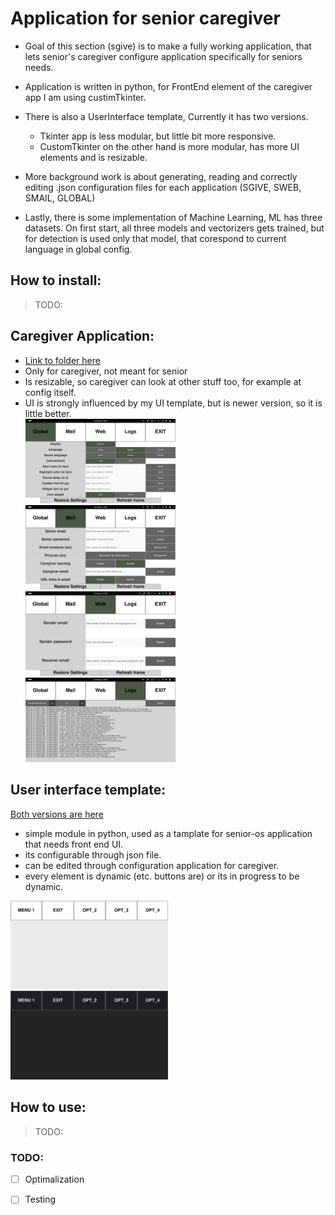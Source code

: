 # Application for senior caregiver
- Goal of this section (sgive) is to make a fully working application, that lets senior's
 caregiver configure application specifically for seniors needs.
- Application is written in python, for FrontEnd element of the caregiver app I am using custimTkinter.

- There is also a UserInterface template, Currently it has two versions.
   - Tkinter app is less modular, but little bit more responsive.
   - CustomTkinter on the other hand is more modular, has more UI elements and is resizable.

- More background work is about generating, reading and correctly editing .json configuration files for each application (SGIVE, SWEB, SMAIL, GLOBAL)
- Lastly, there is some implementation of Machine Learning, ML has three datasets. On first start, all three models and vectorizers gets trained, but for detection is used only that model, that corespond to current language in global config.

## How to install:
> TODO:

## Caregiver Application:
- [Link to folder here](src/CaregiverApp/) <br>
- Only for caregiver, not meant for senior
- Is resizable, so caregiver can look at other stuff too, for example at config itself.
- UI is strongly influenced by my UI template, but is newer version, so it is little better. <br>
<img src="https://github.com/RYUseless/senior-os/blob/dev/sgive/screenshots/CaregiverApp_GLOBAL.png" alt="App_screenshot_not_showing" style="width:50%;"></br>
<img src="https://github.com/RYUseless/senior-os/blob/dev/sgive/screenshots/CaregiverApp_SMAIL.png" alt="App_screenshot_not_showing" style="width:50%;"></br>
<img src="https://github.com/RYUseless/senior-os/blob/dev/sgive/screenshots/CaregiverApp_SWEB.png" alt="App_screenshot_not_showing" style="width:50%;"></br>
<img src="https://github.com/RYUseless/senior-os/blob/dev/sgive/screenshots/CaregiverApp_LOGS.png" alt="App_screenshot_not_showing" style="width:50%;"></br>


## User interface template:
[Both versions are here](src/gui_template/) <br>
- simple module in python, used as a tamplate for senior-os application that needs front end UI.
- its configurable through json file.
- can be edited through configuration application for caregiver.
- every element is dynamic (etc. buttons are) or its in progress to be dynamic.

<img src="https://github.com/RYUseless/senior-os/blob/dev/sgive/screenshots/newGuiTemp-white.png" alt="App_screenshot_not_showing" style="width:50%;"></br>
<img src="https://github.com/RYUseless/senior-os/blob/dev/sgive/screenshots/newGuiTemp-black.png" alt="App_screenshot_not_showing" style="width:50%;"></br>

## How to use:
> TODO:

### TODO:
- [ ] Optimalization
- [ ] Testing



